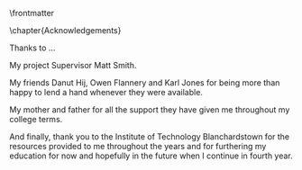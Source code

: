 \frontmatter

\chapter{Acknowledgements}

Thanks to ... 

My project Supervisor Matt Smith. 

My friends Danut Hij, Owen Flannery and Karl Jones for being more than happy to lend a hand 
whenever they were available.

My mother and father for all the support they have given me throughout my college terms.

And finally, thank you to the Institute of Technology Blanchardstown for the resources provided to me throughout the years
and for furthering my education for now and hopefully in the future when I continue in fourth year.
